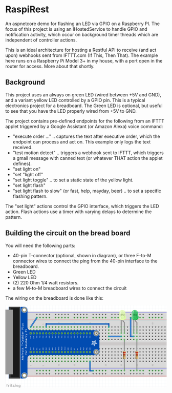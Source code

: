 # RaspiRest
An aspnetcore demo for flashing an LED via GPIO on a Raspberry PI. The focus of this project is using an IHostedService to handle GPIO
and notification activity, which occur on background timer threads which are independent of controller actions.

This is an ideal architecture for hosting a Restful API to receive (and act upon) webhooks sent from IFTTT.com (If This, Then That). The
example here runs on a Raspberry Pi Model 3+ in my house, with a port open in the router for access.  More about that shortly.

## Background
This project uses an always on green LED (wired between +5V and GND), and a variant yellow LED controlled by a GPIO pin.  This is a typical electronics project for a breadboard.
The Green LED is optional, but useful to see that you have the LED properly wired from +5V to GND.

The project contains pre-defined endpoints for the following from an IFTTT applet triggered by a Google Assistant (or Amazon Alexa) voice command:
- "execute order ..." .. captures the text after executive order, which the endpoint can process and act on. This example only logs the text received.
- "test motion detect" .. triggers a webhook sent to IFTTT, which triggers a gmail message with canned text (or whatever THAT action the applet defines).
- "set light on"
- "set "light off"
- "set light toggle" .. to set a static state of the yellow light.
- "set light flash"
- "set light flash to slow"  (or fast, help, mayday, beer) .. to set a specific flashing pattern.

The "set light" actions control the GPIO interface, which triggers the LED action.  Flash actions use a timer with varying delays to determine the pattern.

## Building the circuit on the bread board
You will need the following parts:
- 40-pin T-connector (optional, shown in diagram), or three F-to-M connector wires to connect the ping from the 40-pin interface to the breadboard.
- Green LED
- Yellow LED
- (2) 220 Ohm 1/4 watt resistors.
- a few M-to-M breadboard wires to connect the circuit

The wiring on the breadboard is done like this:

![alt text](https://github.com/rambotech/RaspiRest/blob/master/assets/Fritzing_Breadboard_Diagram.png)


